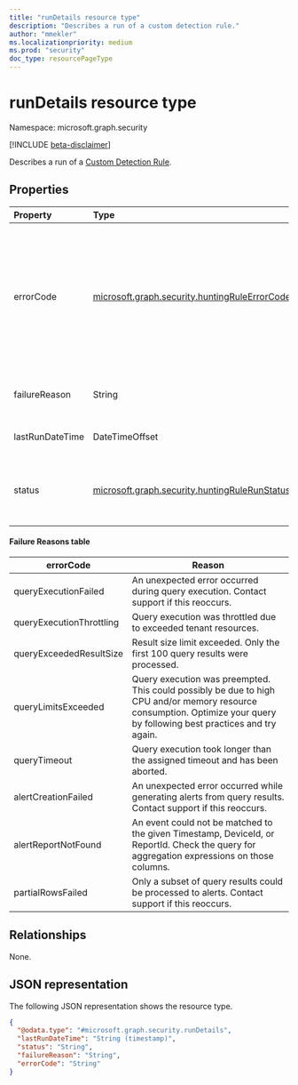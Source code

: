```yaml
---
title: "runDetails resource type"
description: "Describes a run of a custom detection rule."
author: "mmekler"
ms.localizationpriority: medium
ms.prod: "security"
doc_type: resourcePageType
---
```


# runDetails resource type

Namespace: microsoft.graph.security

[!INCLUDE [beta-disclaimer](../../includes/beta-disclaimer.md)]

Describes a run of a [Custom Detection Rule](../resources/security-detectionrule.md).

## Properties
| Property        | Type                                                                                                        | Description                                                                                                                                                                                                                                                                                          |
|:----------------|:------------------------------------------------------------------------------------------------------------|:-----------------------------------------------------------------------------------------------------------------------------------------------------------------------------------------------------------------------------------------------------------------------------------------------------|
| errorCode       | [microsoft.graph.security.huntingRuleErrorCode](../resources/enums-security.md#huntingruleerrorcode-values) | Error code of the most recent run that encountered an error. The possible values are: `queryExecutionFailed`, `queryExecutionThrottling`, `queryExceededResultSize`, `queryLimitsExceeded`, `queryTimeout`, `alertCreationFailed`, `alertReportNotFound`, `partialRowsFailed`, `unknownFutureValue`. |
| failureReason   | String                                                                                                      | Reason for failure when the custom detection last ran and failed. See the table below.                                                                                                                                                                                                                |
| lastRunDateTime | DateTimeOffset                                                                                              | Timestamp when the custom detection was last run.                                                                                                                                                                                                                                                    |
| status          | [microsoft.graph.security.huntingRuleRunStatus](../resources/enums-security.md#huntingrulerunstatus-values) | Status of custom detection when it was last run. The possible values are: `running`, `completed`, `failed`, `partiallyFailed`, `unknownFutureValue`.                                                                                                                                                 |

#### Failure Reasons table

| errorCode                | Reason                                                                                                                                                                   |
|--------------------------|--------------------------------------------------------------------------------------------------------------------------------------------------------------------------|
| queryExecutionFailed     | An unexpected error occurred during query execution. Contact support if this reoccurs.                                                                                   |
| queryExecutionThrottling | Query execution was throttled due to exceeded tenant resources.                                                                                                          |
| queryExceededResultSize  | Result size limit exceeded. Only the first 100 query results were processed.                                                                                             |
| queryLimitsExceeded      | Query execution was preempted. This could possibly be due to high CPU and/or memory resource consumption. Optimize your query by following best practices and try again. |
| queryTimeout             | Query execution took longer than the assigned timeout and has been aborted.                                                                                              |
| alertCreationFailed      | An unexpected error occurred while generating alerts from query results. Contact support if this reoccurs.                                                               |
| alertReportNotFound      | An event could not be matched to the given Timestamp, DeviceId, or ReportId. Check the query for aggregation expressions on those columns.                                  |
| partialRowsFailed        | Only a subset of query results could be processed to alerts. Contact support if this reoccurs.                                                                           |


## Relationships
None.

## JSON representation
The following JSON representation shows the resource type.
<!-- {
  "blockType": "resource",
  "@odata.type": "microsoft.graph.security.runDetails"
}
-->
``` json
{
  "@odata.type": "#microsoft.graph.security.runDetails",
  "lastRunDateTime": "String (timestamp)",
  "status": "String",
  "failureReason": "String",
  "errorCode": "String"
}
```


